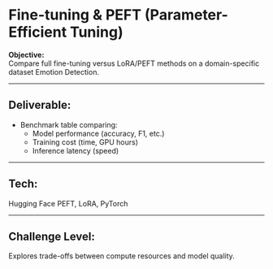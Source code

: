 # Fine-tuning & PEFT (Parameter-Efficient Tuning)

**Objective:**  
Compare full fine-tuning versus LoRA/PEFT methods on a domain-specific dataset Emotion Detection.

---

## Deliverable:  
- Benchmark table comparing:
  - Model performance (accuracy, F1, etc.)  
  - Training cost (time, GPU hours)  
  - Inference latency (speed)

---

## Tech:  
Hugging Face PEFT, LoRA, PyTorch

---

## Challenge Level:  
Explores trade-offs between compute resources and model quality.

